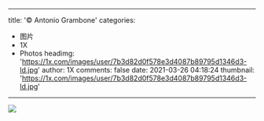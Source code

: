
---
title: '© Antonio Grambone'
categories: 
 - 图片
 - 1X
 - Photos
headimg: 'https://1x.com/images/user/7b3d82d0f578e3d4087b89795d1346d3-ld.jpg'
author: 1X
comments: false
date: 2021-03-26 04:18:24
thumbnail: 'https://1x.com/images/user/7b3d82d0f578e3d4087b89795d1346d3-ld.jpg'
---

<div>   
<img src="https://1x.com/images/user/7b3d82d0f578e3d4087b89795d1346d3-ld.jpg" referrerpolicy="no-referrer">  
</div>
            